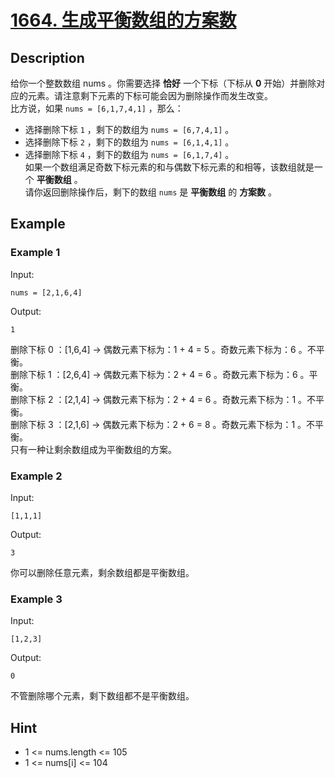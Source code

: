 # [1664. 生成平衡数组的方案数](https://leetcode-cn.com/problems/ways-to-make-a-fair-array/)
## Description
给你一个整数数组 nums 。你需要选择 **恰好** 一个下标（下标从 **0** 开始）并删除对应的元素。请注意剩下元素的下标可能会因为删除操作而发生改变。  
比方说，如果 `nums = [6,1,7,4,1]` ，那么：  
- 选择删除下标 `1` ，剩下的数组为 `nums = [6,7,4,1]` 。  
- 选择删除下标 `2` ，剩下的数组为 `nums = [6,1,4,1]` 。  
- 选择删除下标 `4` ，剩下的数组为 `nums = [6,1,7,4]` 。  
如果一个数组满足奇数下标元素的和与偶数下标元素的和相等，该数组就是一个 **平衡数组** 。  
请你返回删除操作后，剩下的数组 `nums` 是 **平衡数组** 的 **方案数** 。  
## Example
### Example 1
Input:  
```
nums = [2,1,6,4]
```
Output:
```
1
```
删除下标 0 ：[1,6,4] -> 偶数元素下标为：1 + 4 = 5 。奇数元素下标为：6 。不平衡。  
删除下标 1 ：[2,6,4] -> 偶数元素下标为：2 + 4 = 6 。奇数元素下标为：6 。平衡。  
删除下标 2 ：[2,1,4] -> 偶数元素下标为：2 + 4 = 6 。奇数元素下标为：1 。不平衡。  
删除下标 3 ：[2,1,6] -> 偶数元素下标为：2 + 6 = 8 。奇数元素下标为：1 。不平衡。  
只有一种让剩余数组成为平衡数组的方案。
### Example 2
Input:  
```
[1,1,1]
```
Output:
```
3
```
你可以删除任意元素，剩余数组都是平衡数组。
### Example 3
Input:  
```
[1,2,3]
```
Output:
```
0
```
不管删除哪个元素，剩下数组都不是平衡数组。
## Hint
- 1 <= nums.length <= 105
- 1 <= nums[i] <= 104

